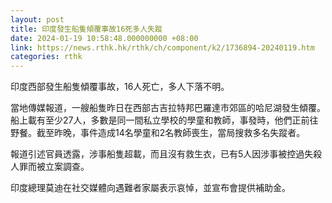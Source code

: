 ```yaml
---
layout: post
title: 印度發生船隻傾覆事故16死多人失蹤
date: 2024-01-19 10:58:48.000000000 +08:00
link: https://news.rthk.hk/rthk/ch/component/k2/1736894-20240119.htm
categories: rthk
---
```


印度西部發生船隻傾覆事故，16人死亡，多人下落不明。
 
當地傳媒報道，一艘船隻昨日在西部古吉拉特邦巴羅達市郊區的哈尼湖發生傾覆。船上載有至少27人，多數是同一間私立學校的學童和教師，事發時，他們正前往野餐。截至昨晚，事件造成14名學童和2名教師喪生，當局搜救多名失蹤者。 

報道引述官員透露，涉事船隻超載，而且沒有救生衣，已有5人因涉事被控過失殺人罪而被立案調查。

印度總理莫迪在社交媒體向遇難者家屬表示哀悼，並宣布會提供補助金。
